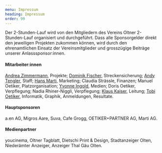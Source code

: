 ```yaml
---
menu: Impressum
heading: Impressum
order: 99
---
```

Der 2-Stunden-Lauf wird von den Mitgliedern des Vereins Oltner 2-Stunden-Lauf organisiert und durchgeführt. Dass alle Sponsorgelder direkt den jeweiligen Projekten zukommen können, wird durch den ehrenamtlichen Einsatz der Vereinsmitglieder und grosszügige Beiträge unserer Anlasssponsor:innen.


<div class="uk-column-1-2@m">
<h4>Mitarbeiter:innen</h4>


<p> <a href="mailto:projekte@o2h.ch">Andrea Zimmermann</a>, Projekte;
      <a href="mailto:streckensicherung@o2h.ch">Dominik Fischer</a>, Streckensicherung;
      <a href="mailto:staff@o2h.ch">Andy Tengler</a>, Staff;
      <a href="mailto:marketing@o2h.ch">Hans Marti</a>, Marketing;
      Claudia Strässle, Finanzen;
      Manuel Oetiker, Platzorganisation;
      <a href="mailto:presse@o2h.ch">Yvonne Ingold</a>, Medien;
      Doris Oetiker, Verpflegung;
      Nadia Rhiner-Niggli, Verpflegung;
      <a href="mailto:leitung@o2h.ch">Klaus Kaiser</a>, Leitung;
      <a href="mailto:anmeldung@o2h.ch">Tobi Oetiker</a>, Informatik, Graphik, Anmeldungen, Resultate.</p>


<h4>Hauptsponsoren</h4>
<p>a.en AG, Migros Aare, Suva, Cafe Grogg, OETIKER+PARTNER AG, Marti AG. </p>


<h4>Medienpartner</h4>


<p>youcinema, Oltner Tagblatt, Dietschi Print &amp; Design, Stadtanzeiger Olten, Niederämter Anzeiger, Anzeiger Thal Gäu Olten.</p>
</div>